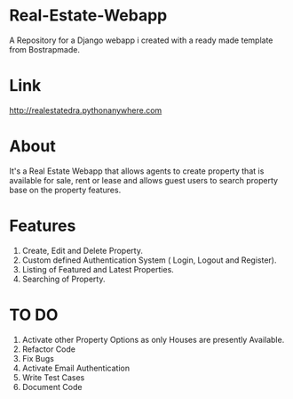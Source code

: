 # Real-Estate-Webapp
A Repository for a Django webapp i created with a ready made template from Bostrapmade.

# Link

<http://realestatedra.pythonanywhere.com>

# About
It's a Real Estate Webapp that allows agents
to create property that is available for sale, rent or lease and allows 
guest users to search property base on the property features.

# Features
1. Create, Edit and Delete Property.
2. Custom defined Authentication System ( Login, Logout and Register).
3. Listing of Featured and Latest Properties.
4. Searching of Property.

# TO DO

1. Activate other Property Options as only Houses are presently Available.
2. Refactor Code
3. Fix Bugs
4. Activate Email Authentication
5. Write Test Cases
6. Document Code

